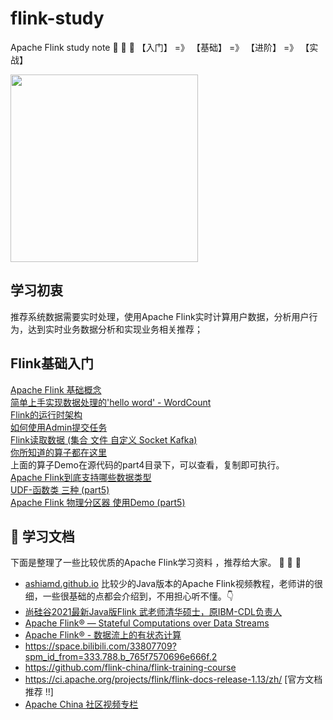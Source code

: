# flink-study
Apache Flink study note 📒 📒 📒
【入门】 =》 【基础】 =》 【进阶】 =》 【实战】

<img src="https://flink.apache.org/img/flink-header-logo.svg" width=300 height=300>  

## 学习初衷
推荐系统数据需要实时处理，使用Apache Flink实时计算用户数据，分析用户行为，达到实时业务数据分析和实现业务相关推荐；

## Flink基础入门

[Apache Flink 基础概念](https://geekibli.github.io/wiki/flink简介/)  
[简单上手实现数据处理的'hello word' - WordCount](https://geekibli.github.io/wiki/flink简单上手/)  
[Flink的运行时架构](https://geekibli.github.io/wiki/flink运行时架构/)  
[如何使用Admin提交任务](https://geekibli.github.io/wiki/flink-提交任务/)  
[Flink读取数据 (集合 文件 自定义 Socket Kafka)](https://geekibli.github.io/wiki/Flink-%E5%A6%82%E4%BD%95%E8%AF%BB%E5%8F%96%E6%95%B0%E6%8D%AE%E6%BA%90%EF%BC%88%E9%9B%86%E5%90%88%EF%BD%9C%E6%96%87%E4%BB%B6%EF%BD%9C%E8%87%AA%E5%AE%9A%E4%B9%89%EF%BD%9CKafka%E7%AD%89%EF%BC%89/)  
[你所知道的算子都在这里](https://geekibli.github.io/wiki/Flink-%E4%BD%A0%E6%89%80%E7%9F%A5%E9%81%93%E7%9A%84%E7%AE%97%E5%AD%90%E9%83%BD%E5%9C%A8%E8%BF%99/)    
上面的算子Demo在源代码的part4目录下，可以查看，复制即可执行。    
[Apache Flink到底支持哪些数据类型](https://geekibli.github.io/wiki/Flink-%E5%88%B0%E5%BA%95%E6%94%AF%E6%8C%81%E5%A4%9A%E5%B0%91%E4%B8%AD%E6%95%B0%E6%8D%AE%E7%B1%BB%E5%9E%8B/)  
[UDF-函数类 三种 (part5)](https://geekibli.github.io/wiki/Flink-UDF%E5%87%BD%E6%95%B0%E7%B1%BB/)  
[Apache Flink 物理分区器 使用Demo (part5)](https://geekibli.github.io/wiki/Flink-%E7%89%A9%E7%90%86%E5%88%86%E5%8C%BA%E5%87%BD%E6%95%B0/)  

## 💾 学习文档
下面是整理了一些比较优质的Apache Flink学习资料 ，推荐给大家。 💪 💪 💪
 - [ashiamd.github.io](https://ashiamd.github.io/docsify-notes/#/study/BigData/Flink/%E5%B0%9A%E7%A1%85%E8%B0%B7Flink%E5%85%A5%E9%97%A8%E5%88%B0%E5%AE%9E%E6%88%98-%E5%AD%A6%E4%B9%A0%E7%AC%94%E8%AE%B0)
   比较少的Java版本的Apache Flink视频教程，老师讲的很细，一些很基础的点都会介绍到，不用担心听不懂。👇
 - [尚硅谷2021最新Java版Flink 武老师清华硕士，原IBM-CDL负责人](https://www.bilibili.com/video/BV1qy4y1q728?p=11&spm_id_from=pageDriver)
 - [Apache Flink® — Stateful Computations over Data Streams](https://flink.apache.org/)
 - [Apache Flink® - 数据流上的有状态计算](https://flink.apache.org/zh/)
 - https://space.bilibili.com/33807709?spm_id_from=333.788.b_765f7570696e666f.2
 - https://github.com/flink-china/flink-training-course
 - https://ci.apache.org/projects/flink/flink-docs-release-1.13/zh/   [官方文档 推荐 ‼️]
 - [Apache China 社区视频专栏](https://space.bilibili.com/33807709?spm_id_from=333.788.b_765f7570696e666f.2)


